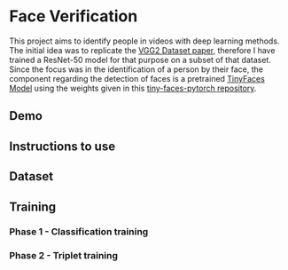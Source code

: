 # Face Verification

This project aims to identify people in videos with deep learning methods. 
The initial idea was to replicate the [VGG2 Dataset paper](https://arxiv.org/abs/1710.08092), therefore I have trained a ResNet-50 model for that purpose on a subset of that dataset. 
Since the focus was in the identification of a person by their face, the component regarding the detection of faces is a pretrained [TinyFaces Model](https://arxiv.org/abs/1612.04402) using the weights given in this [tiny-faces-pytorch repository](https://github.com/varunagrawal/tiny-faces-pytorch).

## Demo 

## Instructions to use

## Dataset 

## Training 

### Phase 1 - Classification training 

### Phase 2 - Triplet training 



